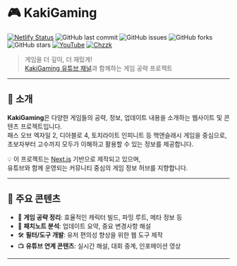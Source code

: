 # 🎮 KakiGaming
[![Netlify Status](https://api.netlify.com/api/v1/badges/9a6e3f00-2da1-4c36-8201-569cb93a5ceb/deploy-status)](https://app.netlify.com/projects/kaki-game/deploys)
![GitHub last commit](https://img.shields.io/github/last-commit/nextkaki/KakiGaming)
![GitHub issues](https://img.shields.io/github/issues/nextkaki/KakiGaming)
![GitHub forks](https://img.shields.io/github/forks/nextkaki/KakiGaming)
![GitHub stars](https://img.shields.io/github/stars/nextkaki/KakiGaming)
[![YouTube](https://img.shields.io/badge/YouTube-KakiGaming-red?logo=youtube&logoColor=white)](https://www.youtube.com/channel/UCgnJXcYf0WjXvMi1QKTrb6A)
[![Chzzk](https://img.shields.io/badge/Chzzk-방송%20보러가기-2DB400?logo=naver&logoColor=white)](https://chzzk.naver.com/8eac3d6cdac51bbceb794196cd4e6a15)

> 게임을 더 깊이, 더 재밌게!  
> [KakiGaming 유튜브 채널](https://www.youtube.com/channel/UCgnJXcYf0WjXvMi1QKTrb6A)과 함께하는 게임 공략 프로젝트

---

## 📌 소개

**KakiGaming**은 다양한 게임들의 공략, 정보, 업데이트 내용을 소개하는 웹사이트 및 콘텐츠 프로젝트입니다.  
패스 오브 엑자일 2, 디아블로 4, 토치라이트 인피니트 등 핵앤슬래시 게임을 중심으로,  
초보자부터 고수까지 모두가 이해하고 활용할 수 있는 정보를 제공합니다.

💡 이 프로젝트는 [Next.js](https://nextjs.org/) 기반으로 제작되고 있으며,  
유튜브와 함께 운영되는 커뮤니티 중심의 게임 정보 허브를 지향합니다.

---

## 📂 주요 콘텐츠

- 🧠 **게임 공략 정리**: 효율적인 캐릭터 빌드, 파밍 루트, 메타 정보 등
- 📰 **패치노트 분석**: 업데이트 요약, 중요 변경사항 해설
- 🛠 **필터/도구 개발**: 유저 편의성 향상을 위한 웹 도구 제작
- 📺 **유튜브 연계 콘텐츠**: 실시간 해설, 대회 중계, 인포메이션 영상

---

